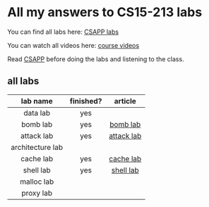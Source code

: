 # All my answers to CS15-213 labs

You can find all labs here: [CSAPP labs](http://csapp.cs.cmu.edu/3e/labs.html)

You can watch all videos here: [course videos](https://www.bilibili.com/video/BV1iW411d7hd)

Read [CSAPP](https://item.jd.com/12155718.html) before doing the labs and listening to the class.

## all labs

| lab name         | finished?  | article                                                                             |
| :--------------: | :--------: | :---------------------------------------------------------------------------------: |
| data lab         | yes        |                                                                                     |
| bomb lab         | yes        | [bomb lab](https://ardxwe.github.io/2020/09/20/CS15-213labs-bomb-lab/)              |
| attack lab       | yes        | [attack lab](https://ardxwe.github.io/2020/09/25/CS15-213labs-attack-lab/)          |
| architecture lab |            |                                                                                     |
| cache lab        | yes        | [cache lab](https://ardxwe.github.io/2020/10/10/CS15-213labs-cache-lab/)            |
| shell lab        | yes        | [shell lab](https://ardxwe.github.io/2020/10/27/CS15-213labs-shell-lab(%E4%B8%8A)/) |
| malloc lab       |            |                                                                                     |
| proxy lab        |            |                                                                                     |

